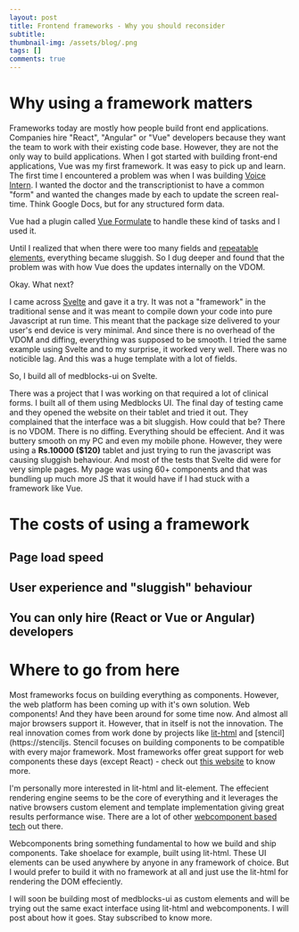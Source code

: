 ```yaml
---
layout: post
title: Frontend frameworks - Why you should reconsider
subtitle: 
thumbnail-img: /assets/blog/.png
tags: []
comments: true
---
```

# Why using a framework matters 
Frameworks today are mostly how people build front end applications. Companies hire "React", "Angular" or "Vue" developers because they want the team to work with their existing code base. However, they are not the only way to build applications. When I got started with building front-end applications, Vue was my first framework. It was easy to pick up and learn. The first time I encountered a problem was when I was building [Voice Intern](https://voiceintern.com/). I wanted the doctor and the transcriptionist to have a common "form" and wanted the changes made by each to update the screen real-time. Think Google Docs, but for any structured form data.

Vue had a plugin called [Vue Formulate](https://vueformulate.com/) to handle these kind of tasks and I used it.

Until I realized that when there were too many fields and [repeatable elements](https://github.com/wearebraid/vue-formulate/issues/171), everything became sluggish. So I dug deeper and found that the problem was with how Vue does the updates internally on the VDOM. 

Okay. What next?

I came across [Svelte](https://svelte.dev/) and gave it a try. It was not a "framework" in the traditional sense and it was meant to compile down your code into pure Javascript at run time. This meant that the package size delivered to your user's end device is very minimal. And since there is no overhead of the VDOM and diffing, everything was supposed to be smooth. I tried the same example using Svelte and to my surprise, it worked very well. There was no noticible lag. And this was a huge template with a lot of fields.

So, I build all of medblocks-ui on Svelte.

There was a project that I was working on that required a lot of clinical forms. I built all of them using Medblocks UI. The final day of testing came and they opened the website on their tablet and tried it out. They complained that the interface was a bit sluggish. How could that be? There is no VDOM. There is no diffing. Everything should be effecient. And it was buttery smooth on my PC and even my mobile phone. 
However, they were using a **Rs.10000 ($120)** tablet and just trying to run the javascript was causing sluggish behaviour. And most of the tests that Svelte did were for very simple pages. My page was using 60+ components and that was bundling up much more JS that it would have if I had stuck with a framework like Vue.

# The costs of using a framework
## Page load speed

## User experience and "sluggish" behaviour

## You can only hire (React or Vue or Angular) developers 


# Where to go from here
Most frameworks focus on building everything as components. However, the web platform has been coming up with it's own solution. Web components! And they have been around for some time now. And almost all major browsers support it. However, that in itself is not the innovation. The real innovation comes from work done by projects like [lit-html](https://lit-html.polymer-project.org/) and [stencil](https://stenciljs. Stencil focuses on building components to be compatible with every major framework. Most frameworks offer great support for web components these days (except React) - check out [this website](https://custom-elements-everywhere.com/) to know more.

I'm personally more interested in lit-html and lit-element. The effecient rendering engine seems to be the core of everything and it leverages the native browsers custom element and template implementation giving great results performance wise. There are a lot of other [webcomponent based tech](https://webcomponents.dev/blog/all-the-ways-to-make-a-web-component/) out there.

Webcomponents bring something fundamental to how we build and ship components. Take shoelace for example, built using lit-html. These UI elements can be used anywhere by anyone in any framework of choice. But I would prefer to build it with no framework at all and just use the lit-html for rendering the DOM effeciently.

I will soon be building most of medblocks-ui as custom elements and will be trying out the same exact interface using lit-html and webcomponents. I will post about how it goes. Stay subscribed to know more.


